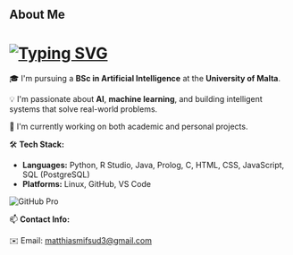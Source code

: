 About Me
---

# [![Typing SVG](https://readme-typing-svg.demolab.com?font=Fira+Code&size=25&weight=700&duration=4000&pause=1000&color=F7F7F7&center=false&repeat=false&width=435&lines=Hi+there%2C+I'm+Matthias+%F0%9F%91%8B)](https://git.io/typing-svg)

🎓 I'm pursuing a **BSc in Artificial Intelligence** at the **University of Malta**.

💡 I'm passionate about **AI**, **machine learning**, and building intelligent systems that solve real-world problems.

🔭 I'm currently working on both academic and personal projects.

🛠️ **Tech Stack:**
- **Languages:** Python, R Studio, Java, Prolog, C, HTML, CSS, JavaScript, SQL (PostgreSQL)
- **Platforms:** Linux, GitHub, VS Code

![GitHub Pro](https://img.shields.io/badge/GitHub-Pro-blue?logo=github)

📫 **Contact Info:**

✉️ Email: [matthiasmifsud3@gmail.com](mailto:matthiasmifsud3@gmail.com)
